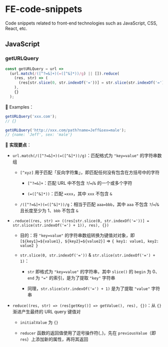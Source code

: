 # FE-code-snippets

Code snippets related to front-end technologies such as JavaScript, CSS, React, etc.

## JavaScript

### getURLQuery

``` javascript
const getURLQuery = url =>
  (url.match(/([^?=&]+)(=([^&]*))/g) || []).reduce(
    (res, str) => (
      (res[str.slice(0, str.indexOf('='))] = str.slice(str.indexOf('=') + 1)), res
    ),
    {}
  );
```

🌰 Examples：

``` javascript
getURLQuery('xxx.com');
// {}

getURLQuery('http://xxx.com/path?name=Jeff&sex=male');
// {name: 'Jeff', sex: 'male'}
```

🔑 **实现要点**：

- `url.match(/([^?=&]+)(=([^&]*))/g)`：匹配格式为 `"key=value"` 的字符串数组

  - `[^xyz]` 用于匹配「反向字符集」，即匹配任何没有包含在方括号中的字符

    - `[^?=&]+`：匹配 URL 中不包含 `?`/`=`/`&` 的一个或多个字符

    - `(=([^&]*))`：匹配 `=xxx`，其中 `xxx` 不包含 `&`

  - `/([^?=&]+)(=([^&]*))/g`：相当于匹配 `aaa=bbb`，其中 `aaa` 不包含 `?`/`=`/`&` 且长度至少为 1、`bbb` 不包含 `&`

- `.reduce((res, str) => ((res[str.slice(0, str.indexOf('='))] = str.slice(str.indexOf('=') + 1)), res), {})`

  - 目的：将 `"key=value"` 的字符串数组转换为键值对对象，即 `[${key1}=${value1}, ${key2}=${value2}]` => `{ key1: value1, key2: value2 }`

  - `str.slice(0, str.indexOf('='))` & `str.slice(str.indexOf('=') + 1)`：

    - `str` 即格式为 `"key=value"` 的字符串，其中 `slice()` 的 `begin` 为 0、`end` 为 `"="` 的索引，是为了提取 `"key"` 字符串

    - 同理，`str.slice(str.indexOf('=') + 1)` 是为了提取 `"value"` 字符串

- `reduce((res, str) => (res[getKey()] => getValue(), res), {})`：从 `{}` 渐进产生最终的 URL query 键值对

  - `initialValue` 为 `{}`

  - `reducer` 函数的返回值使用了逗号操作符(`,`)，先在 `previousValue`（即 `res`）上添加新的属性，再将其返回

